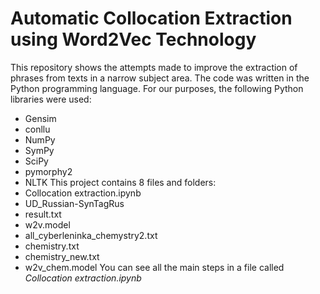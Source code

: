 # Automatic Collocation Extraction using Word2Vec Technology
This repository shows the attempts made to improve the extraction of phrases from texts in a narrow subject area.
The code was written in the Python programming language. For our purposes, the following Python libraries were used:
* Gensim
* conllu
* NumPy
* SymPy
* SciPy
* pymorphy2
* NLTK
This project contains 8 files and folders:
* Collocation extraction.ipynb
* UD_Russian-SynTagRus
* result.txt
* w2v.model
* all_cyberleninka_chemystry2.txt
* chemistry.txt
* chemistry_new.txt
* w2v_chem.model
You can see all the main steps in a file called _Collocation extraction.ipynb_
